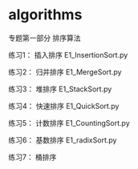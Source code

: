 # algorithms
专题第一部分
排序算法

练习1：
插入排序
E1_InsertionSort.py

练习2：
归并排序
E1_MergeSort.py

练习3：
堆排序
E1_StackSort.py

练习4：
快速排序
E1_QuickSort.py

练习5：
计数排序
E1_CountingSort.py

练习6：
基数排序
E1_radixSort.py

练习7：
桶排序